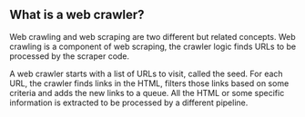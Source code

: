 ## What is a web crawler?
Web crawling and web scraping are two different but related concepts. Web crawling is a component of web scraping, the crawler logic finds URLs to be processed by the scraper code.

A web crawler starts with a list of URLs to visit, called the seed. For each URL, the crawler finds links in the HTML, filters those links based on some criteria and adds the new links to a queue. All the HTML or some specific information is extracted to be processed by a different pipeline.


